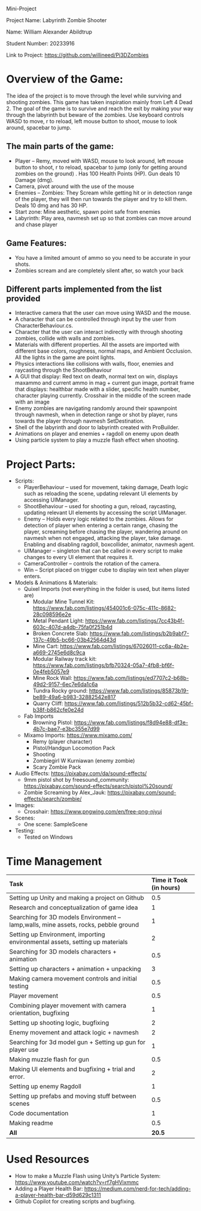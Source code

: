 ﻿Mini-Project

Project Name: Labyrinth Zombie Shooter

Name: William Alexander Abildtrup

Student Number: 20233916

Link to Project: <https://github.com/willineed/Pi3DZombies>
# Overview of the Game:
The idea of the project is to move through the level while surviving and shooting zombies. This game has taken inspiration mainly from Left 4 Dead 2. The goal of the game is to survive and reach the exit by making your way through the labyrinth but beware of the zombies. Use keyboard controls WASD to move, r to reload, left mouse button to shoot, mouse to look around, spacebar to jump.

## The main parts of the game:
- Player – Remy, moved with WASD, mouse to look around, left mouse button to shoot, r to reload, spacebar to jump (only for getting around zombies on the ground) . Has 100 Health Points (HP). Gun deals 10 Damage (dmg).
- Camera, pivot around with the use of the mouse
- Enemies – Zombies: They Scream while getting hit or in detection range of the player, they will then run towards the player and try to kill them. Deals 10 dmg and has 30 HP.
- Start zone: Mine aesthetic, spawn point safe from enemies
- Labyrinth: Play area, navmesh set up so that zombies can move around and chase player
## Game Features:
- You have a limited amount of ammo so you need to be accurate in your shots.
- Zombies scream and are completely silent after, so watch your back
## Different parts implemented from the list provided
- Interactive camera that the user can move using WASD and the mouse.
- A character that can be controlled through input by the user from CharacterBehaviour.cs.
- Character that the user can interact indirectly with through shooting zombies, collide with walls and zombies.
- Materials with different properties. All the assets are imported with different base colors, roughness, normal maps, and Ambient Occlusion. All the lights in the game are point lights.
- Physics interactions like collisions with walls, floor, enemies and raycasting through the ShootBehaviour
- A GUI that display: Red text on death, normal text on win, displays maxammo and current ammo in mag + current gun image, portrait frame that displays: healthbar made with a slider, specific health number, character playing currently. Crosshair in the middle of the screen made with an image
- Enemy zombies are navigating randomly around their spawnpoint through navmesh, when in detection range or shot by player, runs towards the player through navmesh SetDestination.
- Shell of the labyrinth and door to labyrinth created with ProBuilder. 
- Animations on player and enemies  + ragdoll on enemy upon death
- Using particle system to play a muzzle flash effect when shooting.
# Project Parts:
- Scripts:
  - PlayerBehaviour – used for movement, taking damage, Death logic such as reloading the scene, updating relevant UI elements by accessing UIManager.
  - ShootBehaviour – used for shooting a gun, reload, raycasting, updating relevant UI elements by accessing the script UIManager.
  - Enemy – Holds every logic related to the zombies. Allows for detection of player when entering a certain range, chasing the player, screaming before chasing the player, wandering around on navmesh when not engaged, attacking the player, take damage. Enabling and disabling ragdoll, boxcollider, animator, navmesh agent.
  - UIManager – singleton that can be called in every script to make changes to every UI element that requires it.
  - CameraController – controls the rotation of the camera.
  - Win – Script placed on trigger cube to display win text when player enters.
- Models & Animations & Materials:
  - Quixel Imports (not everything in the folder is used, but items listed are)
    - Modular Mine Tunnel Kit: <https://www.fab.com/listings/454001c6-075c-411c-8682-28c098596e2e>
    - Metal Pendant Light: <https://www.fab.com/listings/7cc43b4f-603c-407d-a4db-75fa0f251b4d>
    - Broken Concrete Slab: <https://www.fab.com/listings/b2b9abf7-137c-49b5-bc66-03b42564d43d>
    - Mine Cart: <https://www.fab.com/listings/67026011-cc6a-4b2e-a669-2745e6d8c9ca>
    - Modular Railway track kit: <https://www.fab.com/listings/bfb70324-05a7-4fb8-bf6f-0e4feb5057e9> 
    - Mine Rock Wall: <https://www.fab.com/listings/ed7707c2-b68b-49d2-9157-6ec7e6da1c6a>
    - Tundra Rocky ground: <https://www.fab.com/listings/85873b19-be89-49a6-b983-32882542e817>
    - Quarry Cliff: <https://www.fab.com/listings/512b5b32-cd62-45bf-b38f-b862cfe0e24d>
  - Fab Imports
    - Browning Pistol: <https://www.fab.com/listings/f8d94e88-df3e-4b7c-bae7-e3bc355e7d99>
  - Mixamo Imports: <https://www.mixamo.com/>
    - Remy (player character)
    - Pistol/Handgun Locomotion Pack
    - Shooting
    - Zombiegirl W Kurniawan (enemy zombie)
    - Scary Zombie Pack
- Audio Effects: <https://pixabay.com/da/sound-effects/>
  - 9mm pistol shot by freesound\_community: <https://pixabay.com/sound-effects/search/pistol%20sound/>
  - Zombie Screaming by Alex\_Jauk: <https://pixabay.com/sound-effects/search/zombie/>
- Images:
  - Crosshair: <https://www.pngwing.com/en/free-png-njyuj>
- Scenes:
  - One scene: SampleScene
- Testing:
  - Tested on Windows
# Time Management

|**Task**|**Time it Took (in hours)**|
| :- | :- |
|Setting up Unity and making a project on Github|0\.5|
|Research and conceptualization of game idea|1|
|Searching for 3D models Environment – lamp,walls, mine assets, rocks, pebble ground|1|
|Setting up Environment, importing environmental assets, setting up materials|2|
|Searching for 3D models characters + animation|0\.5|
|Setting up characters + animation + unpacking|3|
|Making camera movement controls and initial testing|0\.5|
|Player movement|0\.5|
|Combining player movement with camera orientation, bugfixing|1|
|Setting up shooting logic, bugfixing|2|
|Enemy movement and attack logic + navmesh|2|
|Searching for 3d model gun + Setting up gun for player use|1|
|Making muzzle flash for gun|0\.5|
|Making UI elements and bugfixing + trial and error.|2|
|Setting up enemy Ragdoll|1|
|Setting up prefabs and moving stuff between scenes|0\.5|
|Code documentation|1|
|Making readme|0\.5|
|**All**|**20.5**|

# Used Resources
- How to make a Muzzle Flash using Unity’s Particle System: <https://www.youtube.com/watch?v=rf7gHVixmmc>
- Adding a Player Health Bar: <https://medium.com/nerd-for-tech/adding-a-player-health-bar-d59d629c1311>
- Github Copilot for creating scripts and bugfixing.









